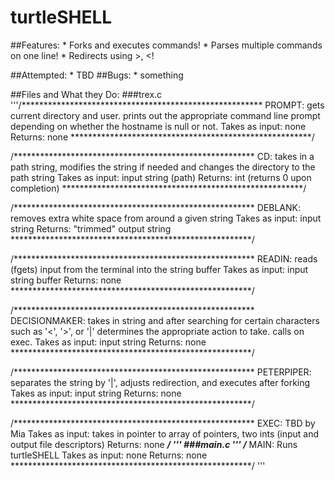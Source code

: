 # turtleSHELL

##Features:
	* Forks and executes commands!
	* Parses multiple commands on one line!
	* Redirects using >, <!

##Attempted:
	* TBD
##Bugs:
	* something

##Files and What they Do:
###trex.c
'''/*******************************************************
PROMPT: gets current directory and user. prints out the 
appropriate command line prompt depending on whether the 
hostname is null or not.
Takes as input: none
Returns: none
*******************************************************/

/*******************************************************
CD: takes in a path string, modifies the string if needed
and changes the directory to the path string
Takes as input: input string (path)
Returns: int (returns 0 upon completion)
*******************************************************/

/*******************************************************
DEBLANK: removes extra white space from around a given 
           string
Takes as input: input string
Returns: "trimmed" output string
*******************************************************/

/*******************************************************
READIN: reads (fgets) input from the terminal into the
string buffer
Takes as input: input string buffer
Returns: none
*******************************************************/

/*******************************************************
DECISIONMAKER: takes in string and after searching for 
certain characters such as '<', '>', or '|' determines the
appropriate action to take. calls on exec.
Takes as input: input string
Returns: none
*******************************************************/

/*******************************************************
PETERPIPER: separates the string by '|', adjusts redirection,
and executes after forking
Takes as input: input string
Returns: none
*******************************************************/

/*******************************************************
EXEC: TBD by Mia
Takes as input: takes in pointer to array of pointers, two 
ints (input and output file descriptors)
Returns: none
*******************************************************/
'''
###main.c
'''
/*******************************************************
MAIN: Runs turtleSHELL
Takes as input: none
Returns: none
*******************************************************/
'''

